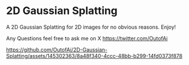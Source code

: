 # 2D Gaussian Splatting
A 2D Gaussian Splatting for 2D images for no obvious reasons. Enjoy!

Any Questions feel free to ask me on X https://twitter.com/OutofAi


https://github.com/OutofAi/2D-Gaussian-Splatting/assets/145302363/8a48f340-4ccc-48bb-b299-14fd0373f878

